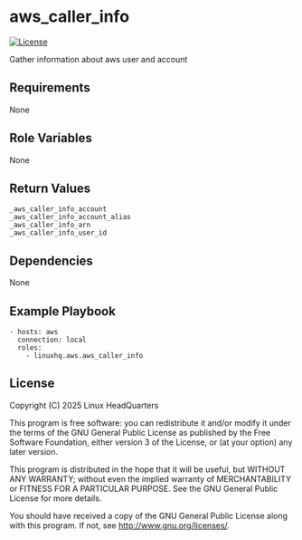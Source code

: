 # aws\_caller\_info

[![License](https://img.shields.io/badge/license-GPLv3-lightgreen)](https://www.gnu.org/licenses/gpl-3.0.en.html#license-text)

Gather information about aws user and account

## Requirements

None

## Role Variables

None

## Return Values

    _aws_caller_info_account
    _aws_caller_info_account_alias
    _aws_caller_info_arn
    _aws_caller_info_user_id

## Dependencies

None

## Example Playbook

    - hosts: aws
      connection: local
      roles:
        - linuxhq.aws.aws_caller_info

## License

Copyright (C) 2025 Linux HeadQuarters

This program is free software: you can redistribute it and/or modify
it under the terms of the GNU General Public License as published by
the Free Software Foundation, either version 3 of the License, or
(at your option) any later version.

This program is distributed in the hope that it will be useful,
but WITHOUT ANY WARRANTY; without even the implied warranty of
MERCHANTABILITY or FITNESS FOR A PARTICULAR PURPOSE. See the
GNU General Public License for more details.

You should have received a copy of the GNU General Public License
along with this program. If not, see <http://www.gnu.org/licenses/>.

